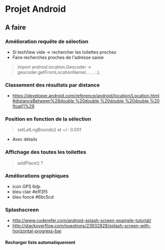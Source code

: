 # Projet Android

## A faire

### Amélioration requête de sélection
- Si textView vide -> rechercher les toilettes proches
- Faire recherches proches de l'adresse saisie

> import android.location.Geocoder -> geocoder.getFromLocationName(... , ...);

### Classement des résultats par distance
- https://developer.android.com/reference/android/location/Location.html#distanceBetween%28double,%20double,%20double,%20double,%20float[]%29

### Position en fonction de la sélection
> setLatLngBounds() et +/- 0.001
- Avec détails

### Affichage des toutes les toilettes
> addPlace() ?

### Améliorations graphiques
- icon GPS 6dp
- bleu clair #e1f3f5
- bleu foncé #6bc5cd

### Splashscreen
- http://www.coderefer.com/android-splash-screen-example-tutorial/
- http://stackoverflow.com/questions/23932828/splash-screen-with-horizontal-progress-bar

#### Recharger liste automatiquement
